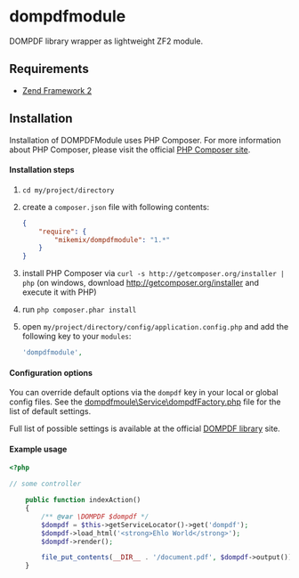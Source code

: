 dompdfmodule
============

DOMPDF library wrapper as lightweight ZF2 module.

## Requirements
  - [Zend Framework 2](http://www.github.com/zendframework/zf2)

## Installation
Installation of DOMPDFModule uses PHP Composer. For more information about
PHP Composer, please visit the official [PHP Composer site](http://getcomposer.org/).

#### Installation steps

  1. `cd my/project/directory`
  2. create a `composer.json` file with following contents:

     ```json
     {
         "require": {
             "mikemix/dompdfmodule": "1.*"
         }
     }
     ```
  3. install PHP Composer via `curl -s http://getcomposer.org/installer | php` (on windows, download
     http://getcomposer.org/installer and execute it with PHP)
  4. run `php composer.phar install`
  5. open `my/project/directory/config/application.config.php` and add the following key to your `modules`: 

     ```php
     'dompdfmodule',
     ```

#### Configuration options
You can override default options via the `dompdf` key in your local or global config files. See the [dompdfmoule\Service\dompdfFactory.php](https://github.com/mikemix/dompdfmodule/blob/master/src/dompdfmodule/Service/dompdfFactory.php#L39) file for the list of default settings.

Full list of possible settings is available at the official [DOMPDF library](https://github.com/dompdf/dompdf) site.

#### Example usage

```php
<?php

// some controller

    public function indexAction()
    {
        /** @var \DOMPDF $dompdf */
        $dompdf = $this->getServiceLocator()->get('dompdf');
        $dompdf->load_html('<strong>Ehlo World</strong>');
        $dompdf->render();

        file_put_contents(__DIR__ . '/document.pdf', $dompdf->output());
    }
```

